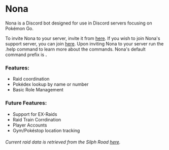 # Nona
Nona is a Discord bot designed for use in Discord servers focusing on Pokémon Go.

To invite Nona to your server, invite it from [here](https://discord.com/api/oauth2/authorize?client_id=723364917973090357&permissions=470149200&scope=bot). If you wish to join Nona's support server, you can join [here](https://discord.gg/aUDxH6E). Upon inviting Nona to your server run the .help command to learn more about the commands. Nona's default command prefix is **.**

### Features:
* Raid coordination
* Pokédex lookup by name or number
* Basic Role Management

### Future Features:
* Support for EX-Raids
* Raid Train Corrdination
* Player Accounts
* Gym/Pokéstop location tracking

###### Current raid data is retrieved from the Silph Road [here](https://thesilphroad.com/raid-bosses).
